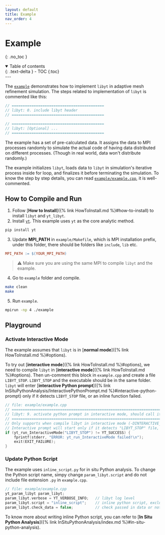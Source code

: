 ```yaml
---
layout: default
title: Example
nav_order: 4
---
```

# Example
{: .no_toc }
<details open markdown="block">
  <summary>
    Table of contents
  </summary>
  {: .text-delta }
- TOC
{:toc}
</details>
---

The [`example`](https://github.com/yt-project/libyt/blob/main/example) demonstrates how to implement `libyt` in adaptive mesh refinement simulation.
The steps related to implementation of `libyt` is commented like this:
```c++
// ==========================================
// libyt: 0. include libyt header
// ==========================================

// ==========================================
// libyt: [Optional] ...
// ==========================================
```

The example has a set of pre-calculated data.
It assigns the data to MPI processes randomly to simulate the actual code of having data distributed on different processes. (Though in real world, data won't distribute randomly.) 

The example initializes `libyt`, loads data to `libyt` in simulation's iterative process inside for loop, and finalizes it before terminating the simulation. To know the step by step details, you can read [`example/example.cpp`](https://github.com/yt-project/libyt/blob/main/example/example.cpp), it is well-commented.


## How to Compile and Run

1. Follow [**How to Install**]({% link HowToInstall.md %}#how-to-install) to install `libyt` and `yt_libyt`.
2. Install [`yt`](https://yt-project.org/). This example uses `yt` as the core analytic method.
  ```bash
  pip install yt
  ```
3. Update **MPI_PATH** in `example/Makefile`, which is MPI installation prefix, under this folder, there should be folders like `include`, `lib` etc.
  ```makefile
  MPI_PATH := $(YOUR_MPI_PATH)
  ```
  > :warning: Make sure you are using the same MPI to compile `libyt` and the example.
4. Go to `example` folder and compile.
  ```bash
  make clean
  make
  ```
5. Run `example`.
  ```bash
  mpirun -np 4 ./example
  ```

## Playground

### Activate Interactive Mode
The example assumes that `libyt` is in [**normal mode**]({% link HowToInstall.md %}#options).

To try out [**interactive mode**]({% link HowToInstall.md %}#options), we need to compile `libyt` in [**interactive mode**]({% link HowToInstall.md %}#options).
Then un-comment this block in `example.cpp` and create a file `LIBYT_STOP`. 
`LIBYT_STOP` and the executable should be in the same folder.   
`libyt` will enter [**interactive Python prompt**]({% link InSituPythonAnalysis/InteractivePythonPrompt.md %}#interactive-python-prompt) only if it detects `LIBYT_STOP` file, or an inline function failed.


```c++
// file: example/example.cpp
// =======================================================================================================
// libyt: 9. activate python prompt in interactive mode, should call it in situ function call using API
// =======================================================================================================
// Only supports when compile libyt in interactive mode (-DINTERACTIVE_MODE)
// Interactive prompt will start only if it detects "LIBYT_STOP" file, or an inline function failed.
if (yt_run_InteractiveMode("LIBYT_STOP") != YT_SUCCESS) {
    fprintf(stderr, "ERROR: yt_run_InteractiveMode failed!\n");
    exit(EXIT_FAILURE);
}
```

### Update Python Script
The example uses `inline_script.py` for in situ Python analysis. 
To change the Python script name, simpy change `param_libyt.script` and do not include file extension `.py` in `example.cpp`. 

```c++
// file: example/example.cpp
yt_param_libyt param_libyt;
param_libyt.verbose = YT_VERBOSE_INFO;   // libyt log level
param_libyt.script = "inline_script";    // inline python script, excluding ".py"
param_libyt.check_data = false;          // check passed in data or not
```

To know more about writing inline Python script, you can refer to [**In Situ Python Analysis**]({% link InSituPythonAnalysis/index.md %}#in-situ-python-analysis).

